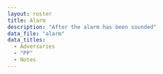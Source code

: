 ```yaml
---
layout: roster
title: Alarm
description: "After the alarm has been sounded"
data_file: "alarm"
data_titles:
  - Adversaries
  - "PP"
  - Notes
---
```


